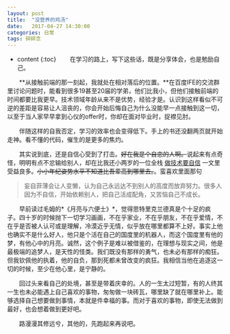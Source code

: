 ```yaml
---
layout: post
title:  "没营养的鸡汤"
date:   2017-04-27 14:30:00
categories: 日常
tags: 碎碎念
---
```


* content
{:toc}
　　在学习的路上，写下这些话，既是分享体会，也是勉励自己。




　　**从接触前端的那一刻起，我就处在相对落后的位置。**在百度IFE的交流群里讨论问题时，能看到很多19甚至20届的学弟，他们比我小，但他们接触前端的时间都要比我更早。技术领域年龄从来不是优势，经验才是。认识到这样看似不可逆的差距是容易让人沮丧的，你会开始后悔自己为什么没能早一点接触到这一切，以至于当人家早早拿到心仪的offer时，你却在面对毕业时，捉襟见肘。

　　伴随这样的自我否定，学习的效率也会变得低下。手上的书还没翻两页就开始走神。看不懂的代码，催生的是更多的焦灼。

　　其实说到底，还是自信心受到了打击。~~好在我是个自恋的人啊。~~说起来有点奇怪，明明有点不忿输给别人，却在比我还小两岁的一位全栈 [做技术要自信](https://lutaonan.com/blog/do-have-faith-with-yourself/) 一文里受益良多。~~小小年纪姿势水平不知道比吾辈高到哪里去。~~。蛮喜欢里面那句 

> 妄自菲薄会让人变懒，认为自己永远达不到别人的高度而放弃努力。很多人因为不自信，开始依赖别人，把自己活成配角，又苦恼自己不成长。

　　早前读过毛姆的*《月亮与六便士》*，觉得思特里克兰德真是个十足的疯子。四十岁的时候抛下一切学习画画，不在乎家业，不在乎朋友，不在乎爱情，不在乎是否被人认可或是理解，冷漠近乎无情，似乎放在哪里都算不上好。事实上他也确实不是什么好人，他只是个活在自己的国度里的机器人，而这个国度里有他的梦，有他心中的月亮。诚然，这个例子是难以被借鉴的，在理想与现实之间，他是最极端的追梦人，是天性的怪类。我们既没有那样的勇气，也未必有那样的痴狂。但我钦佩他的执着，他的自负，那到死都未曾改变的疯狂。我相信当他在追逐这一切的时候，至少在他心里，是宁静的。

　　回过头来看自己的处境，甚至是带着庆幸的。人的一生太过短暂，有的人终其一生也未必能遇上自己喜欢的事物，匆匆做一块砖瓦，哪里缺了就在哪里补上。能够选择自己想要做到事情，本就是件幸福的事。而对于喜欢的事物，即使无法做到最好，也会想着做到更好吧。

　　路漫漫其修远兮，其他的，先跑起来再说吧。

​	

​		

​	









